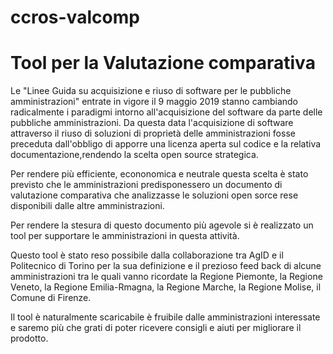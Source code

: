 # ccros-valcomp

# Tool per la Valutazione comparativa

Le "Linee Guida su acquisizione e riuso di software per le pubbliche amministrazioni" entrate in vigore il 9 maggio 2019 stanno cambiando radicalmente i paradigmi intorno all'acquisizione del software da parte delle pubbliche amministrazioni. Da questa data l'acquisizione di software attraverso il riuso di soluzioni di proprietà delle amministrazioni fosse preceduta dall'obbligo di apporre una licenza aperta sul codice e la relativa documentazione,rendendo la scelta open source strategica.

Per rendere più efficiente, econonomica e neutrale questa scelta è stato previsto che le amministrazioni predisponessero un documento di valutazione comparativa che analizzasse le soluzioni open sorce rese disponibili dalle altre amministrazioni.

Per rendere la stesura di questo documento più agevole si è realizzato un tool per supportare le amministrazioni in questa attività.

Questo tool è stato reso possibile dalla collaborazione tra AgID e il Politecnico di Torino per la sua definizione e il prezioso feed back di alcune amministrazioni tra le quali vanno ricordate la Regione Piemonte, la Regione Veneto, la Regione Emilia-Rmagna, la Regione Marche, la Regione Molise, il Comune di Firenze.

Il tool è naturalmente scaricabile è fruibile dalle amministrazioni interessate e saremo più che grati di poter ricevere consigli e aiuti per migliorare il prodotto.
